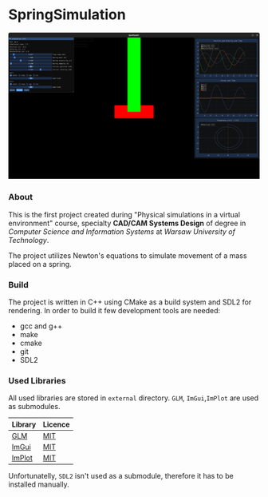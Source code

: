 # SpringSimulation

![Spring App](img.png)

### About

This is the first project created during "Physical simulations in a virtual
environment" course, specialty **CAD/CAM Systems Design** of degree in *Computer Science
and Information Systems* at *Warsaw University of Technology*.

The project utilizes Newton's equations to simulate movement of a mass placed on a spring.

### Build

The project is written in C++ using CMake as a build system and SDL2 for rendering.
In order to build it few development tools are needed:

- gcc and g++
- make
- cmake
- git
- SDL2

### Used Libraries

All used libraries are stored in `external` directory. `GLM`, `ImGui`,`ImPlot` are
used as submodules.

| Library                                     | Licence                                                          |
|---------------------------------------------|------------------------------------------------------------------|
| [GLM](https://github.com/g-truc/glm)        | [MIT](https://github.com/g-truc/glm?tab=License-1-ov-file)       |
| [ImGui](https://github.com/ocornut/imgui)   | [MIT](https://github.com/ocornut/imgui?tab=MIT-1-ov-file#readme) |
| [ImPlot](https://github.com/epezent/implot) | [MIT](https://github.com/epezent/implot?tab=MIT-1-ov-file)       |

Unfortunatelly, `SDL2` isn't used as a submodule, therefore it has to be installed manually.